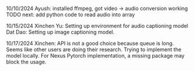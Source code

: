 10/10/2024
Ayush: installed ffmpeg, got video -> audio conversion working
TODO next: add python code to read audio into array

10/15/2024
Xinchen Yu: Setting up environment for audio captioning model
Dat Dao: Setting up image captioning model.

10/17/2024
Xinchen: API is not a good choice because queue is long. Seems like other users are doing their research. Trying to implement the model locally. For Nexus Pytorch implementation, a missing package may block the usage.
